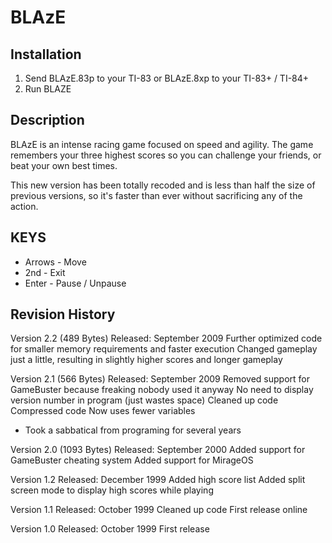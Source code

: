 # BLAzE

## Installation
1. Send BLAzE.83p to your TI-83 or BLAzE.8xp to your TI-83+ / TI-84+
2. Run BLAZE

## Description

BLAzE is an intense racing game focused on speed and agility. The game remembers your three highest scores so you can challenge your friends, or beat your own best times.


This new version has been totally recoded and is less than half the size of previous versions, so it's faster than ever without sacrificing any of the action.


## KEYS
+ Arrows - Move
+ 2nd - Exit
+ Enter - Pause / Unpause

## Revision History

Version 2.2 (489 Bytes)
   Released: September 2009
     Further optimized code for smaller memory requirements
       and faster execution
     Changed gameplay just a little, resulting in slightly
       higher scores and longer gameplay

Version 2.1 (566 Bytes)
   Released: September 2009
     Removed support for GameBuster because freaking
       nobody used it anyway
     No need to display version number in program
       (just wastes space)
     Cleaned up code
     Compressed code
     Now uses fewer variables

* Took a sabbatical from programing for several years

Version 2.0 (1093 Bytes)
   Released: September 2000
     Added support for GameBuster cheating system
     Added support for MirageOS

Version 1.2
   Released: December 1999
     Added high score list
     Added split screen mode to display high scores while playing

Version 1.1
   Released: October 1999
     Cleaned up code
     First release online

Version 1.0
   Released: October 1999
     First release
